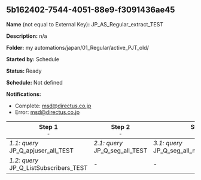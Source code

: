 ## 5b162402-7544-4051-88e9-f3091436ae45

**Name** (not equal to External Key)**:** JP_AS_Regular_extract_TEST

**Description:** n/a

**Folder:** my automations/japan/01_Regular/active_PJT_old/

**Started by:** Schedule

**Status:** Ready

**Schedule:** Not defined

**Notifications:**

* Complete: msd@directus.co.jp
* Error: msd@directus.co.jp

| Step 1<br>_<small>-</small>_ | Step 2<br>_<small>-</small>_ | Step 3<br>_<small>-</small>_ | Step 4<br>_<small>-</small>_ |
| --- | --- | --- | --- |
| _1.1: query_<br>JP_Q_apjuser_all_TEST | _2.1: query_<br>JP_Q_seg_all_TEST | _3.1: query_<br>JP_Q_seg_all_msd_product_TEST | _4.1: query_<br>JP_Q_seg_all_list_TEST |
| _1.2: query_<br>JP_Q_ListSubscribers_TEST | - | - | - |
